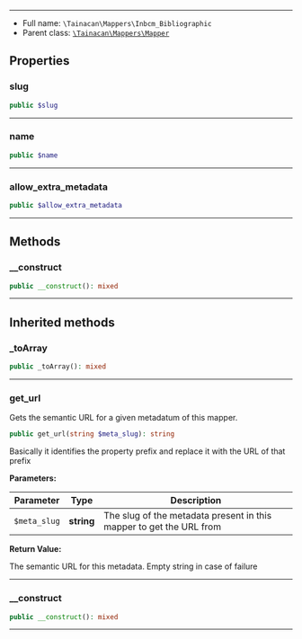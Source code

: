 
***

* Full name: `\Tainacan\Mappers\Inbcm_Bibliographic`
* Parent class: [`\Tainacan\Mappers\Mapper`](./Mapper)

## Properties

### slug

```php
public $slug
```

***

### name

```php
public $name
```

***

### allow_extra_metadata

```php
public $allow_extra_metadata
```

***

## Methods

### __construct

```php
public __construct(): mixed
```

***

## Inherited methods

### _toArray

```php
public _toArray(): mixed
```

***

### get_url

Gets the semantic URL for a given metadatum of this mapper.

```php
public get_url(string $meta_slug): string
```

Basically it identifies the property prefix and replace it with the URL of that prefix

**Parameters:**

| Parameter    | Type       | Description                                                         |
|--------------|------------|---------------------------------------------------------------------|
| `$meta_slug` | **string** | The slug of the metadata present in this mapper to get the URL from |

**Return Value:**

The semantic URL for this metadata. Empty string in case of failure

***

### __construct

```php
public __construct(): mixed
```

***
